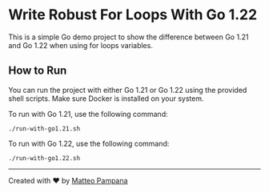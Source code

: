 # Write Robust For Loops With Go 1.22

This is a simple Go demo project to show the difference between Go 1.21 and Go 1.22 when using for loops variables.

## How to Run

You can run the project with either Go 1.21 or Go 1.22 using the provided shell scripts. Make sure Docker is installed on your system.

To run with Go 1.21, use the following command:

```shell
./run-with-go1.21.sh
```

To run with Go 1.22, use the following command:

```shell
./run-with-go1.22.sh
```

---

Created with ❤️ by [Matteo Pampana](https://medium.com/@matteopampana) 